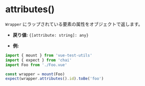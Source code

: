 # attributes()

`Wrapper` にラップされている要素の属性をオブジェクトで返します。

- **戻り値:** `{[attribute: string]: any}`

- **例:**

```js
import { mount } from 'vue-test-utils'
import { expect } from 'chai'
import Foo from './Foo.vue'

const wrapper = mount(Foo)
expect(wrapper.attributes().id).toBe('foo')
```
